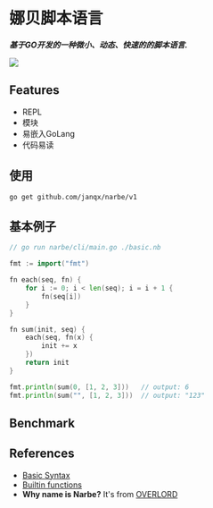 # 娜贝脚本语言

***基于GO开发的一种微小、动态、快速的的脚本语言.***

![](images/1.jpeg)

## Features
- REPL
- 模块
- 易嵌入GoLang
- 代码易读

## 使用
```
go get github.com/janqx/narbe/v1
```

## 基本例子
```go
// go run narbe/cli/main.go ./basic.nb

fmt := import("fmt")

fn each(seq, fn) {
    for i := 0; i < len(seq); i = i + 1 {
        fn(seq[i])
    }
}

fn sum(init, seq) {
    each(seq, fn(x) {
        init += x
    })
    return init
}

fmt.println(sum(0, [1, 2, 3]))   // output: 6
fmt.println(sum("", [1, 2, 3]))  // output: "123"
```

## Benchmark

## References
- [Basic Syntax](doc/syntax.md)
- [Builtin functions](doc/builtins.md)
- **Why name is Narbe?** It's from [OVERLORD](https://overlordmaruyama.fandom.com/wiki/Narberal_Gamma)
